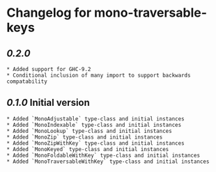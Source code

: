 # Changelog for mono-traversable-keys

## _0.2.0_

	* Added support for GHC-9.2
	* Conditional inclusion of many import to support backwards compatability

## _0.1.0_ Initial version

	* Added `MonoAdjustable` type-class and initial instances
	* Added `MonoIndexable` type-class and initial instances
	* Added `MonoLookup` type-class and initial instances
	* Added `MonoZip` type-class and initial instances
	* Added `MonoZipWithKey` type-class and initial instances
	* Added `MonoKeyed` type-class and initial instances
	* Added `MonoFoldableWithKey` type-class and initial instances
	* Added `MonoTraversableWithKey` type-class and initial instances

